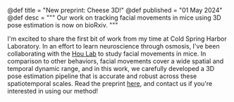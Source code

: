 @def title = "New preprint: Cheese 3D!"
@def published = "01 May 2024"
@def desc = """
    Our work on tracking facial movements in mice using 3D pose estimation is now on bioRxiv.
    """

I'm excited to share the first bit of work from my time at Cold Spring Harbor Laboratory. In an effort to learn neuroscience through osmosis, I've been collaborating with the [Hou Lab](https://www.houlab.org) to study facial movements in mice. In comparison to other behaviors, facial movements cover a wide spatial and temporal dynamic range, and in this work, we carefully developed a 3D pose estimation pipeline that is accurate and robust across these spatiotemporal scales. Read the preprint [here](https://www.biorxiv.org/content/10.1101/2024.05.07.593051v1.full.pdf), and contact us if you're interested in using our method!
